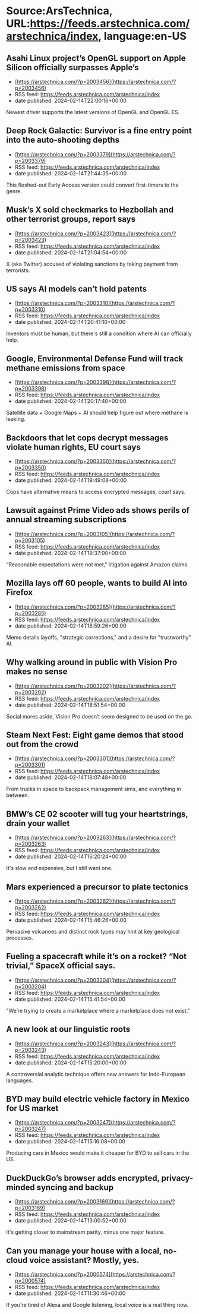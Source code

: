 # Source:ArsTechnica, URL:https://feeds.arstechnica.com/arstechnica/index, language:en-US

## Asahi Linux project’s OpenGL support on Apple Silicon officially surpasses Apple’s
 - [https://arstechnica.com/?p=2003456](https://arstechnica.com/?p=2003456)
 - RSS feed: https://feeds.arstechnica.com/arstechnica/index
 - date published: 2024-02-14T22:00:16+00:00

Newest driver supports the latest versions of OpenGL and OpenGL ES.

## Deep Rock Galactic: Survivor is a fine entry point into the auto-shooting depths
 - [https://arstechnica.com/?p=2003379](https://arstechnica.com/?p=2003379)
 - RSS feed: https://feeds.arstechnica.com/arstechnica/index
 - date published: 2024-02-14T21:44:35+00:00

This fleshed-out Early Access version could convert first-timers to the genre.

## Musk’s X sold checkmarks to Hezbollah and other terrorist groups, report says
 - [https://arstechnica.com/?p=2003423](https://arstechnica.com/?p=2003423)
 - RSS feed: https://feeds.arstechnica.com/arstechnica/index
 - date published: 2024-02-14T21:04:54+00:00

X (aka Twitter) accused of violating sanctions by taking payment from terrorists.

## US says AI models can’t hold patents
 - [https://arstechnica.com/?p=2003310](https://arstechnica.com/?p=2003310)
 - RSS feed: https://feeds.arstechnica.com/arstechnica/index
 - date published: 2024-02-14T20:41:10+00:00

Inventors must be human, but there's still a condition where AI can officially help.

## Google, Environmental Defense Fund will track methane emissions from space
 - [https://arstechnica.com/?p=2003398](https://arstechnica.com/?p=2003398)
 - RSS feed: https://feeds.arstechnica.com/arstechnica/index
 - date published: 2024-02-14T20:17:40+00:00

Satellite data + Google Maps + AI should help figure out where methane is leaking.

## Backdoors that let cops decrypt messages violate human rights, EU court says
 - [https://arstechnica.com/?p=2003350](https://arstechnica.com/?p=2003350)
 - RSS feed: https://feeds.arstechnica.com/arstechnica/index
 - date published: 2024-02-14T19:49:08+00:00

Cops have alternative means to access encrypted messages, court says.

## Lawsuit against Prime Video ads shows perils of annual streaming subscriptions
 - [https://arstechnica.com/?p=2003105](https://arstechnica.com/?p=2003105)
 - RSS feed: https://feeds.arstechnica.com/arstechnica/index
 - date published: 2024-02-14T19:37:00+00:00

“Reasonable expectations were not met," litigation against Amazon claims.

## Mozilla lays off 60 people, wants to build AI into Firefox
 - [https://arstechnica.com/?p=2003285](https://arstechnica.com/?p=2003285)
 - RSS feed: https://feeds.arstechnica.com/arstechnica/index
 - date published: 2024-02-14T18:59:26+00:00

Memo details layoffs, "strategic corrections," and a desire for "trustworthy" AI.

## Why walking around in public with Vision Pro makes no sense
 - [https://arstechnica.com/?p=2003202](https://arstechnica.com/?p=2003202)
 - RSS feed: https://feeds.arstechnica.com/arstechnica/index
 - date published: 2024-02-14T18:51:54+00:00

Social mores aside, Vision Pro doesn’t seem designed to be used on the go.

## Steam Next Fest: Eight game demos that stood out from the crowd
 - [https://arstechnica.com/?p=2003301](https://arstechnica.com/?p=2003301)
 - RSS feed: https://feeds.arstechnica.com/arstechnica/index
 - date published: 2024-02-14T18:07:48+00:00

From trucks in space to backpack management sims, and everything in between.

## BMW’s CE 02 scooter will tug your heartstrings, drain your wallet
 - [https://arstechnica.com/?p=2003263](https://arstechnica.com/?p=2003263)
 - RSS feed: https://feeds.arstechnica.com/arstechnica/index
 - date published: 2024-02-14T16:20:24+00:00

It's slow and expensive, but I still want one.

## Mars experienced a precursor to plate tectonics
 - [https://arstechnica.com/?p=2003262](https://arstechnica.com/?p=2003262)
 - RSS feed: https://feeds.arstechnica.com/arstechnica/index
 - date published: 2024-02-14T15:46:26+00:00

Pervasive volcanoes and distinct rock types may hint at key geological processes.

## Fueling a spacecraft while it’s on a rocket? “Not trivial,” SpaceX official says.
 - [https://arstechnica.com/?p=2003204](https://arstechnica.com/?p=2003204)
 - RSS feed: https://feeds.arstechnica.com/arstechnica/index
 - date published: 2024-02-14T15:41:54+00:00

"We’re trying to create a marketplace where a marketplace does not exist."

## A new look at our linguistic roots
 - [https://arstechnica.com/?p=2003243](https://arstechnica.com/?p=2003243)
 - RSS feed: https://feeds.arstechnica.com/arstechnica/index
 - date published: 2024-02-14T15:20:00+00:00

A controversial analytic technique offers new answers for Indo-European languages.

## BYD may build electric vehicle factory in Mexico for US market
 - [https://arstechnica.com/?p=2003247](https://arstechnica.com/?p=2003247)
 - RSS feed: https://feeds.arstechnica.com/arstechnica/index
 - date published: 2024-02-14T15:16:08+00:00

Producing cars in Mexico would make it cheaper for BYD to sell cars in the US.

## DuckDuckGo’s browser adds encrypted, privacy-minded syncing and backup
 - [https://arstechnica.com/?p=2003169](https://arstechnica.com/?p=2003169)
 - RSS feed: https://feeds.arstechnica.com/arstechnica/index
 - date published: 2024-02-14T13:00:52+00:00

It's getting closer to mainstream parity, minus one major feature.

## Can you manage your house with a local, no-cloud voice assistant? Mostly, yes.
 - [https://arstechnica.com/?p=2000574](https://arstechnica.com/?p=2000574)
 - RSS feed: https://feeds.arstechnica.com/arstechnica/index
 - date published: 2024-02-14T11:30:46+00:00

If you're tired of Alexa and Google listening, local voice is a real thing now.

